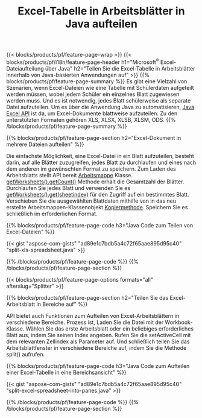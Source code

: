 ﻿---
title: Excel-Tabelle in Arbeitsblätter in Java aufteilen
url: /de/java/splitter/
description: Java Quellcodes, die erklären, wie Microsoft Excel-Dateien mithilfe der Java Excel-Bibliothek in mehrere Dokumente aufgeteilt werden
---
{{< blocks/products/pf/feature-page-wrap >}}
{{< blocks/products/pf/i18n/feature-page-header h1="Microsoft<sup>&reg;</sup> Excel-Dateiaufteilung über Java" h2="Teilen Sie die Excel-Tabelle in Arbeitsblätter innerhalb von Java-basierten Anwendungen auf" >}}
{{% blocks/products/pf/feature-page-summary %}}
Es gibt eine Vielzahl von Szenarien, wenn Excel-Dateien wie eine Tabelle mit Schülerdaten aufgeteilt werden müssen, wobei jedem Schüler ein einzelnes Blatt zugewiesen werden muss. Und es ist notwendig, jedes Blatt schülerweise als separate Datei aufzuteilen. Um es über die Anwendung Java zu automatisieren, [Java Excel API](/cells/java/) ist da, um Excel-Dokumente blattweise aufzuteilen. Zu den unterstützten Formaten gehören XLS, XLSX, XLSB, XLSM, ODS. 
{{% /blocks/products/pf/feature-page-summary %}}

{{% blocks/products/pf/feature-page-section h2="Excel-Dokument in mehrere Dateien aufteilen" %}}

Die einfachste Möglichkeit, eine Excel-Datei in ein Blatt aufzuteilen, besteht darin, auf alle Blätter zuzugreifen, jedes Blatt zu durchlaufen und eines nach dem anderen im gewünschten Format zu speichern. Zum Laden des Arbeitsblatts stellt API bereit [Arbeitsmappe](https://reference.aspose.com/cells/java/com.aspose.cells/Workbook) Klasse. [getWorksheets().getCount()](https://reference.aspose.com/cells/java/com.aspose.cells/worksheetcollection#Count) Methode erhält die Gesamtzahl der Blätter. Durchlaufen Sie jedes Blatt und verwenden Sie es [getWorksheets().get(sheetindex)](https://reference.aspose.com/cells/java/com.aspose.cells/worksheetcollection#get) für den Zugriff auf ein bestimmtes Blatt. Verschieben Sie die ausgewählten Blattdaten mithilfe von in das neu erstellte Arbeitsmappen-Klassenobjekt [Kopiermethode](https://reference.aspose.com/cells/java/com.aspose.cells/workbook#copy(com.aspose.cells.Workbook)). Speichern Sie es schließlich im erforderlichen Format.

{{% blocks/products/pf/feature-page-code h3="Java Code zum Teilen von Excel-Dateien" %}}

{{< gist "aspose-com-gists" "ad89e1c7bdb5a4c72f65aae895d95c40" "split-xls-spreadsheet.java" >}}

{{% /blocks/products/pf/feature-page-code %}}
{{% /blocks/products/pf/feature-page-section %}}

{{< blocks/products/pf/feature-page-options formats="all" afterslug="Splitter" >}}

{{% blocks/products/pf/feature-page-section h2="Teilen Sie das Excel-Arbeitsblatt in Bereiche auf" %}}

API bietet auch Funktionen zum Aufteilen von Excel-Arbeitsblättern in verschiedene Bereiche. Prozess ist, Laden Sie die Datei mit der Workbook-Klasse. Wählen Sie das erste Arbeitsblatt oder ein beliebiges erforderliches Blatt aus, indem Sie seinen Index angeben. Rufen Sie die setActiveCell mit dem relevanten Zellindex als Parameter auf. Und schließlich teilen Sie das Arbeitsblattfenster in verschiedene Bereiche auf, indem Sie die Methode split() aufrufen.

{{% blocks/products/pf/feature-page-code h3="Java Code zum Aufteilen einer Excel-Tabelle in eine Bereichsansicht" %}}

{{< gist "aspose-com-gists" "ad89e1c7bdb5a4c72f65aae895d95c40" "split-excel-spreadsheet-into-panes.java" >}}

{{% /blocks/products/pf/feature-page-code %}}
{{% /blocks/products/pf/feature-page-section %}}